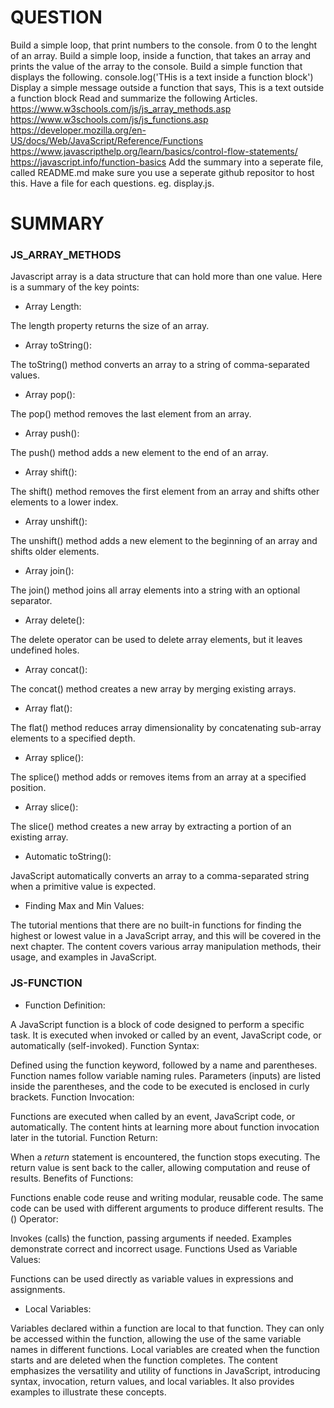 # QUESTION
Build a simple loop, that print numbers to the console. from 0 to the lenght of an array.
Build a simple loop, inside a function, that takes an array and prints the value of the array to the console.
Build a simple function that displays the following.
console.log('THis is a text inside a function block')
Display a simple message outside a function that says, This is a text outside a function block
Read and summarize the following Articles.
https://www.w3schools.com/js/js_array_methods.asp
https://www.w3schools.com/js/js_functions.asp
https://developer.mozilla.org/en-US/docs/Web/JavaScript/Reference/Functions
https://www.javascripthelp.org/learn/basics/control-flow-statements/
https://javascript.info/function-basics
Add the summary into a seperate file, called README.md
make sure you use a seperate github repositor to host this.
Have a file for each questions. eg. display.js.

# SUMMARY

### JS_ARRAY_METHODS
Javascript array is a data structure that can hold more than one value. Here is a summary of the key points:

- Array Length:

The length property returns the size of an array.
- Array toString():

The toString() method converts an array to a string of comma-separated values.
- Array pop():

The pop() method removes the last element from an array.
- Array push():

The push() method adds a new element to the end of an array.
- Array shift():

The shift() method removes the first element from an array and shifts other elements to a lower index.
- Array unshift():

The unshift() method adds a new element to the beginning of an array and shifts older elements.
- Array join():

The join() method joins all array elements into a string with an optional separator.
- Array delete():

The delete operator can be used to delete array elements, but it leaves undefined holes.
- Array concat():

The concat() method creates a new array by merging existing arrays.
- Array flat():

The flat() method reduces array dimensionality by concatenating sub-array elements to a specified depth.
- Array splice():

The splice() method adds or removes items from an array at a specified position.
- Array slice():

The slice() method creates a new array by extracting a portion of an existing array.
- Automatic toString():

JavaScript automatically converts an array to a comma-separated string when a primitive value is expected.
- Finding Max and Min Values:

The tutorial mentions that there are no built-in functions for finding the highest or lowest value in a JavaScript array, and this will be covered in the next chapter.
The content covers various array manipulation methods, their usage, and examples in JavaScript.

### JS-FUNCTION
- Function Definition:

A JavaScript function is a block of code designed to perform a specific task.
It is executed when invoked or called by an event, JavaScript code, or automatically (self-invoked).
Function Syntax:

Defined using the function keyword, followed by a name and parentheses.
Function names follow variable naming rules.
Parameters (inputs) are listed inside the parentheses, and the code to be executed is enclosed in curly brackets.
Function Invocation:

Functions are executed when called by an event, JavaScript code, or automatically.
The content hints at learning more about function invocation later in the tutorial.
Function Return:

When a *return* statement is encountered, the function stops executing.
The return value is sent back to the caller, allowing computation and reuse of results.
Benefits of Functions:

Functions enable code reuse and writing modular, reusable code.
The same code can be used with different arguments to produce different results.
The () Operator:

Invokes (calls) the function, passing arguments if needed.
Examples demonstrate correct and incorrect usage.
Functions Used as Variable Values:

Functions can be used directly as variable values in expressions and assignments.
- Local Variables:

Variables declared within a function are local to that function.
They can only be accessed within the function, allowing the use of the same variable names in different functions.
Local variables are created when the function starts and are deleted when the function completes.
The content emphasizes the versatility and utility of functions in JavaScript, introducing syntax, invocation, return values, and local variables. It also provides examples to illustrate these concepts.